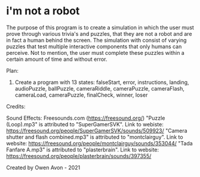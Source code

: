 # i'm not a robot

The purpose of this program is to create a simulation in which the user must prove through various trivia's and puzzles, that they are not a robot and are in fact a human behind the screen. The simulation with consist of varying puzzles that test multiple interactive components that only humans can perceive. Not to mention, the user must complete these puzzles within a certain amount of time and without error.

Plan:
1) Create a program with 13 states: falseStart, error, instructions, landing, audioPuzzle, ballPuzzle, cameraRiddle, cameraPuzzle, cameraFlash, cameraLoad, cameraPuzzle, finalCheck, winner, loser


Credits:

Sound Effects:
Freesounds.com (https://freesound.org/)
"Puzzle (Loop).mp3" is attributed to "SuperGamerSVK". Link to webiste: https://freesound.org/people/SuperGamerSVK/sounds/509923/
"Camera shutter and flash combined.mp3" is attributed to "montclairguy". Link to website: https://freesound.org/people/montclairguy/sounds/353044/
"Tada Fanfare A.mp3" is attributed to "plasterbrain". Link to website: https://freesound.org/people/plasterbrain/sounds/397355/

Created by Owen Avon - 2021
